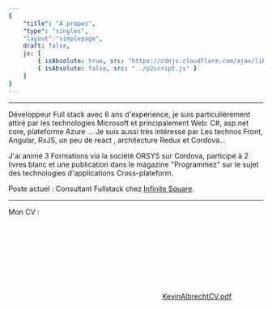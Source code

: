 ```yaml
---
{
	"title": "A propos",
	"type": "singles",
	"layout":"simplepage",
	draft: false,
	js: [
		{ isAbsolute: true, src: "https://cdnjs.cloudflare.com/ajax/libs/p2.js/0.7.1/p2.min.js"},
		{ isAbsolute: false, src: "../p2script.js" }
	]
}
---
```

<style type="text/css">
object{
	height:90vh;
}</style>
<!-- <canvas width="600" height="400" id="title"></canvas> -->
___

Développeur Full stack avec 6 ans d'expérience, je suis particulièrement attiré par les technologies Microsoft et principalement Web: C#, asp.net core, plateforme Azure ... Je suis aussi très intéressé par Les technos Front, Angular, RxJS,  un peu de react , architecture Redux et Cordova... 

J'ai animé 3 Formations via la société ORSYS sur Cordova, participé à 2 livres blanc et une publication dans le magazine "Programmez" sur le sujet des technologies d'applications Cross-plateform.
  
Poste actuel : Consultant Fullstack chez <a href="https://infinitesquare.com/" target="_blank">Infinite Square</a>. 

___

<p>Mon CV :</p>
<object data="/documents/KevinAlbrechtCV-FR.pdf" type="application/pdf" width="700px">
    <embed src="/documents/KevinAlbrechtCV-FR.pdf">
        <a href="/documents/KevinAlbrechtCV-FR.pdf">KevinAlbrechtCV.pdf</a>
    </embed>
</object>